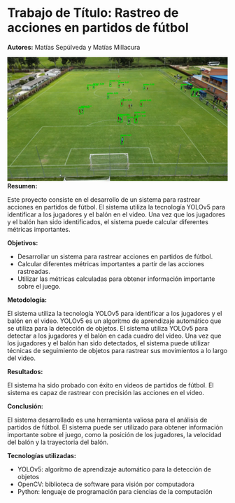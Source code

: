 # Trabajo de Título: Rastreo de acciones en partidos de fútbol

**Autores:** Matías Sepúlveda y Matías Millacura

![Imagen](img.png)
**Resumen:**

Este proyecto consiste en el desarrollo de un sistema para rastrear acciones en partidos de fútbol. El sistema utiliza la tecnología YOLOv5 para identificar a los jugadores y el balón en el video. Una vez que los jugadores y el balón han sido identificados, el sistema puede calcular diferentes métricas importantes.

**Objetivos:**

* Desarrollar un sistema para rastrear acciones en partidos de fútbol.
* Calcular diferentes métricas importantes a partir de las acciones rastreadas.
* Utilizar las métricas calculadas para obtener información importante sobre el juego.

**Metodología:**

El sistema utiliza la tecnología YOLOv5 para identificar a los jugadores y el balón en el video. YOLOv5 es un algoritmo de aprendizaje automático que se utiliza para la detección de objetos. El sistema utiliza YOLOv5 para detectar a los jugadores y el balón en cada cuadro del video. Una vez que los jugadores y el balón han sido detectados, el sistema puede utilizar técnicas de seguimiento de objetos para rastrear sus movimientos a lo largo del video.

**Resultados:**

El sistema ha sido probado con éxito en videos de partidos de fútbol. El sistema es capaz de rastrear con precisión las acciones en el video.

**Conclusión:**

El sistema desarrollado es una herramienta valiosa para el análisis de partidos de fútbol. El sistema puede ser utilizado para obtener información importante sobre el juego, como la posición de los jugadores, la velocidad del balón y la trayectoria del balón.

**Tecnologías utilizadas:**

* YOLOv5: algoritmo de aprendizaje automático para la detección de objetos
* OpenCV: biblioteca de software para visión por computadora
* Python: lenguaje de programación para ciencias de la computación


